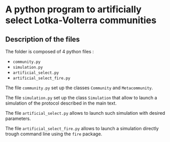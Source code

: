 
# A python program to artificially select Lotka-Volterra communities

## Description of the files

The folder is composed of 4 python files :
- `community.py`
- `simulation.py`
- `artificial_select.py`
- `artificial_select_fire.py`

The file `community.py` set up the classes `Community` and `Metacommunity`.

The file `simulation.py` set up the class `Simulation` that allow to launch a simulation of the protocol described in the main text.

The file `artificial_select.py` allows to launch such simulation with desired parameters.

The file `artificial_select_fire.py` allows to launch a simulation directly trough command line using the `fire` package.
